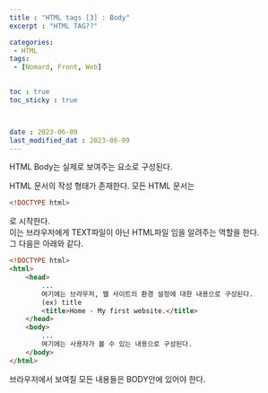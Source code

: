 ```yaml
---
title : "HTML tags [3] : Body"
excerpt : "HTML TAG??"

categories: 
 - HTML
tags: 
 - [Nomard, Front, Web]

 
toc : true
toc_sticky : true



date : 2023-06-09
last_modified_dat : 2023-06-09
---
```

<div class='notice--info' markdown='1'>
HTML Body는 실제로 보여주는 요소로 구성된다.
</div>

HTML 문서의 작성 형태가 존재한다.
모든 HTML 문서는
```html
<!DOCTYPE html>
```
로 시작한다.  
이는 브라우저에게 TEXT파일이 아닌 HTML파일 임을 알려주는 역할을 한다.  
그 다음은 아래와 같다.

```html
<!DOCTYPE html>
<html>
    <head>
        ...
        여기에는 브라우저, 웹 사이트의 환경 설정에 대한 내용으로 구성된다. 
        (ex) title
        <title>Home - My first website.</title>
    </head>
    <body>
        ...
        여기에는 사용자가 볼 수 있는 내용으로 구성된다.
    </body>
</html>
```

 
<div class='notice--primary' markdown='1'>
브라우저에서 보여질 모든 내용들은 BODY안에 있어야 한다.
</div>
